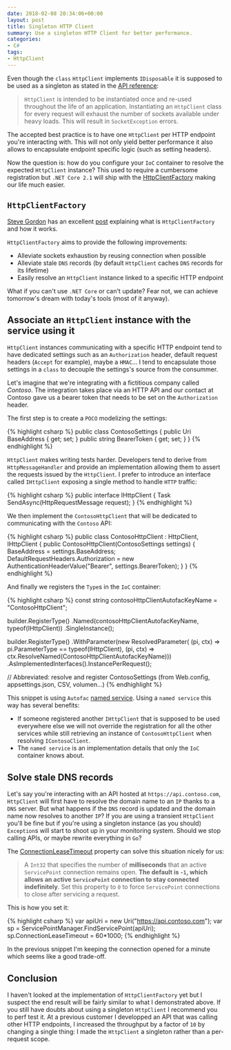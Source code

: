 ```yaml
---
date: 2018-02-08 20:34:06+00:00
layout: post
title: Singleton HTTP Client
summary: Use a singleton HTTP Client for better performance.
categories:
- C#
tags:
- HttpClient
---
```


Even though the `class` `HttpClient` implements `IDisposable` it is supposed to be used as a singleton as stated in the [API reference][http-client-reference]:

> `HttpClient` is intended to be instantiated once and re-used throughout the life of an application. Instantiating an `HttpClient` class for every request will exhaust the number of sockets available under heavy loads. This will result in `SocketException` errors.

The accepted best practice is to have one `HttpClient` per HTTP endpoint you're interacting with. This will not only yield better performance it also allows to encapsulate endpoint specific logic (such as setting headers).

Now the question is: how do you configure your `IoC` container to resolve the expected `HttpClient` instance? This used to require a cumbersome registration but `.NET Core 2.1` will ship with the [HttpClientFactory][http-client-factory] making our life much easier.<!--more-->

## `HttpClientFactory`

[Steve Gordon][steve-gordon-blog] has an excellent [post][http-client-factory-post] explaining what is `HttpClientFactory` and how it works.

`HttpClientFactory` aims to provide the following improvements:

- Alleviate sockets exhaustion by reusing connection when possible
- Alleviate stale `DNS` records (by default `HttpClient` caches `DNS` records for its lifetime)
- Easily resolve an `HttpClient` instance linked to a specific HTTP endpoint

What if you can't use `.NET Core` or can't update? Fear not, we can achieve tomorrow's dream with today's tools (most of it anyway).

## Associate an `HttpClient` instance with the service using it

`HttpClient` instances communicating with a specific HTTP endpoint tend to have dedicated settings such as an `Authorization` header, default request headers (`Accept` for example), maybe a `HMAC`... I tend to encapsulate those settings in a `class` to decouple the settings's source from the consummer.

Let's imagine that we're integrating with a fictitious company called *Contoso*. The integration takes place via an HTTP API and our contact at Contoso gave us a bearer token that needs to be set on the `Authorization` header.

The first step is to create a `POCO` modelizing the settings:

{% highlight csharp %}
public class ContosoSettings
{
    public Uri BaseAddress { get; set; }
    public string BearerToken { get; set; }
}
{% endhighlight %}

`HttpClient` makes writing tests harder. Developers tend to derive from `HttpMessageHandler` and provide an implementation allowing them to assert the requests issued by the `HttpClient`. I prefer to introduce an interface called `IHttpClient` exposing a single method to handle `HTTP` traffic:

{% highlight csharp %}
public interface IHttpClient
{
    Task<HttpResponseMessage> SendAsync(HttpRequestMessage request);
}
{% endhighlight %}

We then implement the `ContosoHttpClient` that will be dedicated to communicating with the `Contoso` API:

{% highlight csharp %}
public class ContosoHttpClient : HttpClient, IHttpClient
{
    public ContosoHttpClient(ContosoSettings settings)
    {
        BaseAddress = settings.BaseAddress;
        DefaultRequestHeaders.Authorization = new AuthenticationHeaderValue("Bearer", settings.BearerToken);
    }
}
{% endhighlight %}

And finally we registers the `Type`s in the `IoC` container:

{% highlight csharp %}
const string contosoHttpClientAutofacKeyName = "ContosoHttpClient";

builder.RegisterType<ContosoHttpClient>()
    .Named(contosoHttpClientAutofacKeyName, typeof(IHttpClient))
    .SingleInstance();

builder.RegisterType<ContosoClient>()
    .WithParameter(new ResolvedParameter(
        (pi, ctx) => pi.ParameterType == typeof(IHttpClient),
        (pi, ctx) => ctx.ResolveNamed<IHttpClient>(ContosoHttpClientAutofacKeyName)))
    .AsImplementedInterfaces().InstancePerRequest();

// Abbreviated: resolve and register ContosoSettings (from Web.config, appsettings.json, CSV, volumen...)
{% endhighlight %}

This snippet is using `Autofac` [named service][autofac-named-service]. Using a `named service` this way has several benefits:

- If someone registered another `IHttpClient` that is supposed to be used everywhere else we will not override the registration for all the other services while still retrieving an instance of `ContosoHttpClient` when resolving `IContosoClient`.
- The `named service` is an implementation details that only the `IoC` container knows about.

## Solve stale DNS records

Let's say you're interacting with an API hosted at `https://api.contoso.com`, `HttpClient` will first have to resolve the domain name to an `IP` thanks to a `DNS` server. But what happens if the `DNS` record is updated and the domain name now resolves to another `IP`? If you are using a transient `HttpClient` you'll be fine but if you're using a singleton instance (as you should) `Exception`s will start to shoot up in your monitoring system. Should we stop calling APIs, or maybe rewrite everything in `Go`?

The [ConnectionLeaseTimeout][connection-lease-timeout] property can solve this situation nicely for us:

> A `Int32` that specifies the number of **milliseconds** that an active `ServicePoint` connection remains open. **The default is `-1`, which allows an active `ServicePoint` connection to stay connected indefinitely**. Set this property to `0` to force `ServicePoint` connections to close after servicing a request.

This is how you set it:

{% highlight csharp %}
var apiUri = new Uri("https://api.contoso.com");
var sp = ServicePointManager.FindServicePoint(apiUri);
sp.ConnectionLeaseTimeout = 60*1000;
{% endhighlight %}

In the previous snippet I'm keeping the connection opened for a minute which seems like a good trade-off.

## Conclusion

I haven't looked at the implementation of `HttpClientFactory` yet but I suspect the end result will be fairly similar to what I demonstrated above. If you still have doubts about using a singleton `HttpClient` I recommend you to perf test it. At a previous customer I developped an API that was calling other HTTP endpoints, I increased the throughput by a factor of `10` by changing a single thing: I made the `HttpClient` a singleton rather than a per-request scope.

[http-client-reference]: https://docs.microsoft.com/en-us/dotnet/api/system.net.http.httpclient?view=netcore-2.0#Remarks
[http-client-factory-post]: https://www.stevejgordon.co.uk/httpclientfactory-named-typed-clients-aspnetcore
[steve-gordon-blog]: https://www.stevejgordon.co.uk/
[connection-lease-timeout]: https://docs.microsoft.com/en-us/dotnet/api/system.net.servicepoint.connectionleasetimeout?view=netframework-4.7.1#System_Net_ServicePoint_ConnectionLeaseTimeout
[autofac-named-service]: http://autofaccn.readthedocs.io/en/latest/advanced/keyed-services.html#named-services
[http-client-factory]: https://github.com/aspnet/HttpClientFactory

